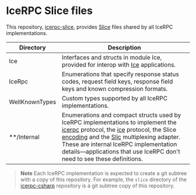 # IceRPC Slice files

This repository, [icerpc-slice][icerpc-slice], provides [Slice][slice] files shared by all IceRPC implementations.

| Directory      | Description |
|----------------|-------------|
| Ice            | Interfaces and structs in module Ice, provided for interop with [Ice][zeroc-ice] applications.|
| IceRpc         | Enumerations that specify response status codes, request field keys, response field keys and known compression formats.|
| WellKnownTypes | Custom types supported by all IceRPC implementations.|
| **/Internal    | Enumerations and compact structs used by IceRPC implementations to implement the [icerpc][icerpc-protocol] protocol, the [ice][ice-protocol] protocol, the Slice [encoding][slice-encoding] and the [Slic][slic] multiplexing adapter. These are internal IceRPC implementation details—applications that use IceRPC don't need to see these definitions.|

> **Note**
> Each IceRPC implementation is expected to create a git subtree with a copy of this repository. For example, the
> `slice` directory of the [icerpc-csharp][icerpc-csharp] repository is a git subtree copy of this repository.

[ice-protocol]: https://docs.testing.zeroc.com/docs/icerpc-core/ice-protocol/protocol-frames
[icerpc-csharp]: https://github.com/icerpc/icerpc-csharp/
[icerpc-protocol]: https://docs.testing.zeroc.com/docs/icerpc-core/icerpc-protocol/mapping-rpcs-to-streams
[icerpc-slice]: https://github.com/icerpc/icerpc-slice
[slic]: TBD
[slice]: https://docs.testing.zeroc.com/docs/slice
[slice-encoding]: https://docs.testing.zeroc.com/docs/slice/encoding/main-features
[zeroc-ice]: https://github.com/zeroc-ice/ice
